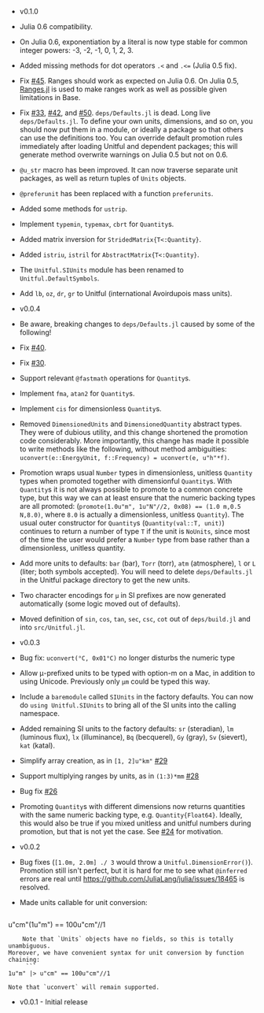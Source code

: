 - v0.1.0
 - Julia 0.6 compatibility.
 - On Julia 0.6, exponentiation by a literal is now type stable for
   common integer powers: -3, -2, -1, 0, 1, 2, 3.
 - Added missing methods for dot operators `.<` and `.<=` (Julia 0.5 fix).
 - Fix [#45](https://github.com/ajkeller34/Unitful.jl/issues/45). Ranges should
   work as expected on Julia 0.6. On Julia 0.5, [Ranges.jl](https://github.com/JuliaArrays/Ranges.jl)
   is used to make ranges work as well as possible given limitations in Base.
 - Fix [#33](https://github.com/ajkeller34/Unitful.jl/issues/33),
   [#42](https://github.com/ajkeller34/Unitful.jl/issues/42),
   and [#50](https://github.com/ajkeller34/Unitful.jl/issues/50).
   `deps/Defaults.jl` is dead. Long live `deps/Defaults.jl`. To define your own
   units, dimensions, and so on, you should now put them in a module, or ideally
   a package so that others can use the definitions too. You can override default
   promotion rules immediately after loading Unitful and dependent packages; this
   will generate method overwrite warnings on Julia 0.5 but not on 0.6.
 - `@u_str` macro has been improved. It can now traverse separate unit packages,
   as well as return tuples of `Units` objects.
 - `@preferunit` has been replaced with a function `preferunits`.
 - Added some methods for `ustrip`.
 - Implement `typemin`, `typemax`, `cbrt` for `Quantity`s.
 - Added matrix inversion for `StridedMatrix{T<:Quantity}`.
 - Added `istriu`, `istril` for `AbstractMatrix{T<:Quantity}`.
 - The `Unitful.SIUnits` module has been renamed to `Unitful.DefaultSymbols`.
 - Add `lb`, `oz`, `dr`, `gr` to Unitful (international Avoirdupois mass units).


- v0.0.4
 - Be aware, breaking changes to `deps/Defaults.jl` caused by some of the following!
 - Fix [#40](https://github.com/ajkeller34/Unitful.jl/issues/40).
 - Fix [#30](https://github.com/ajkeller34/Unitful.jl/issues/30).
 - Support relevant `@fastmath` operations for `Quantity`s.
 - Implement `fma`, `atan2` for `Quantity`s.
 - Implement `cis` for dimensionless `Quantity`s.
 - Removed `DimensionedUnits` and `DimensionedQuantity` abstract types.
   They were of dubious utility, and this change shortened the promotion code
   considerably. More importantly, this change has made it possible to write
   methods like the following, without method ambiguities:
   `uconvert(e::EnergyUnit, f::Frequency) = uconvert(e, u"h"*f)`.
 - Promotion wraps usual `Number` types in dimensionless, unitless `Quantity`
   types when promoted together with dimensionful `Quantity`s.
   With `Quantity`s it is not always possible to promote to a common
   concrete type, but this way we can at least ensure that the numeric backing
   types are all promoted: (`promote(1.0u"m", 1u"N"//2, 0x08) == (1.0 m,0.5 N,8.0)`,
   where `8.0` is actually a dimensionless, unitless `Quantity`).
   The usual outer constructor for `Quantity`s (`Quantity(val::T, unit)`)
   continues to return a number of type `T` if the unit is `NoUnits`,
   since most of the time the user would prefer a `Number` type from base rather
   than a dimensionless, unitless quantity.
 - Add more units to defaults: `bar` (bar), `Torr` (torr), `atm` (atmosphere),
   `l` or `L` (liter; both symbols accepted). You will need to delete
   `deps/Defaults.jl` in the Unitful package directory to get the new units.
 - Two character encodings for `μ` in SI prefixes are now generated automatically
   (some logic moved out of defaults).
 - Moved definition of `sin`, `cos`, `tan`, `sec`, `csc`, `cot` out of
   `deps/build.jl` and into `src/Unitful.jl`.

- v0.0.3
 - Bug fix: `uconvert(°C, 0x01°C)` no longer disturbs the numeric type
 - Allow μ-prefixed units to be typed with option-m on a Mac, in addition to
   using Unicode. Previously only `μm` could be typed this way.
 - Include a `baremodule` called `SIUnits` in the factory defaults. You can
   now do `using Unitful.SIUnits` to bring all of the SI units into the calling
   namespace.
 - Added remaining SI units to the factory defaults: `sr` (steradian), `lm`
   (luminous flux), `lx` (illuminance), `Bq` (becquerel), `Gy` (gray),
   `Sv` (sievert), `kat` (katal).
 - Simplify array creation, as in `[1, 2]u"km"` [#29](https://github.com/ajkeller34/Unitful.jl/pull/29)
 - Support multiplying ranges by units, as in `(1:3)*mm` [#28](https://github.com/ajkeller34/Unitful.jl/pull/28)
 - Bug fix [#26](https://github.com/ajkeller34/Unitful.jl/issues/26)
 - Promoting `Quantity`s with different dimensions now returns quantities with
   the same numeric backing type, e.g. `Quantity{Float64}`. Ideally, this would
   also be true if you mixed unitless and unitful numbers during promotion, but
   that is not yet the case. See [#24](https://github.com/ajkeller34/Unitful.jl/issues/24)
   for motivation.


- v0.0.2
 - Bug fixes (`[1.0m, 2.0m] ./ 3` would throw a `Unitful.DimensionError()`).
Promotion still isn't perfect, but it is hard for me to see what `@inferred`
errors are real until https://github.com/JuliaLang/julia/issues/18465 is resolved.

 - Made units callable for unit conversion:
    ```
u"cm"(1u"m") == 100u"cm"//1
```
    Note that `Units` objects have no fields, so this is totally unambiguous.
Moreover, we have convenient syntax for unit conversion by function chaining:
     ```
1u"m" |> u"cm" == 100u"cm"//1
```
    Note that `uconvert` will remain supported.

- v0.0.1 - Initial release
